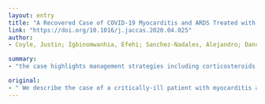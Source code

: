 ```yaml
---
layout: entry
title: "A Recovered Case of COVID-19 Myocarditis and ARDS Treated with Corticosteroids, Tocilizumab, and Experimental AT-001"
link: "https://doi.org/10.1016/j.jaccas.2020.04.025"
author:
- Coyle, Justin; Igbinomwanhia, Efehi; Sanchez-Nadales, Alejandro; Danciu, Sorin; Chu, Chae; Shah, Nishit

summary:
- "the case highlights management strategies including corticosteroids, an IL-6 inhibitor, and an aldose reductase inhibitor resulting in complete clinical recovery. We describe the case of a critically-ill patient with myocarditis and severe ARDS related to COVID-19 infection. Case highlights management strategy including the use of corticostoids and an il-6 inhibitor. This case highlights strategies including a combination of IL6 and aldose reducing."

original:
- " We describe the case of a critically-ill patient with myocarditis and severe ARDS related to COVID-19 infection. This case highlights management strategies including the use of corticosteroids, an IL-6 inhibitor, and an aldose reductase inhibitor resulting in complete clinical recovery."
---
```


